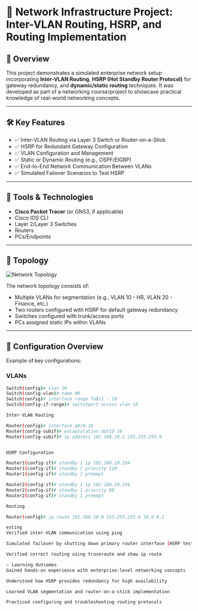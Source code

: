 # 🧠 Network Infrastructure Project: Inter-VLAN Routing, HSRP, and Routing Implementation

## 📌 Overview

This project demonstrates a simulated enterprise network setup incorporating **Inter-VLAN Routing**, **HSRP (Hot Standby Router Protocol)** for gateway redundancy, and **dynamic/static routing** techniques. It was developed as part of a networking course/project to showcase practical knowledge of real-world networking concepts.

---

## 🛠️ Key Features

- ✅ Inter-VLAN Routing via Layer 3 Switch or Router-on-a-Stick
- ✅ HSRP for Redundant Gateway Configuration
- ✅ VLAN Configuration and Management
- ✅ Static or Dynamic Routing (e.g., OSPF/EIGRP)
- ✅ End-to-End Network Communication Between VLANs
- ✅ Simulated Failover Scenarios to Test HSRP

---

## 🧰 Tools & Technologies

- **Cisco Packet Tracer** (or GNS3, if applicable)
- Cisco IOS CLI
- Layer 2/Layer 3 Switches
- Routers
- PCs/Endpoints

---

## 🧩 Topology

![Network Topology](topology.png) <!-- Replace with actual image if available -->

The network topology consists of:
- Multiple VLANs for segmentation (e.g., VLAN 10 - HR, VLAN 20 - Finance, etc.)
- Two routers configured with HSRP for default gateway redundancy
- Switches configured with trunk/access ports
- PCs assigned static IPs within VLANs

---

## 🔧 Configuration Overview

Example of key configurations:

### VLANs
```bash
Switch(config)# vlan 10
Switch(config-vlan)# name HR
Switch(config)# interface range fa0/1 - 10
Switch(config-if-range)# switchport access vlan 10

Inter-VLAN Routing

Router(config)# interface g0/0.10
Router(config-subif)# encapsulation dot1Q 10
Router(config-subif)# ip address 192.168.10.1 255.255.255.0


HSRP Configuration

Router1(config-if)# standby 1 ip 192.168.10.254
Router1(config-if)# standby 1 priority 110
Router1(config-if)# standby 1 preempt

Router2(config-if)# standby 1 ip 192.168.10.254
Router2(config-if)# standby 1 priority 90
Router2(config-if)# standby 1 preempt

Routing

Router(config)# ip route 192.168.20.0 255.255.255.0 10.0.0.2

esting
Verified inter-VLAN communication using ping

Simulated failover by shutting down primary router interface (HSRP tested)

Verified correct routing using traceroute and show ip route

💡 Learning Outcomes
Gained hands-on experience with enterprise-level networking concepts

Understood how HSRP provides redundancy for high availability

Learned VLAN segmentation and router-on-a-stick implementation

Practiced configuring and troubleshooting routing protocols


